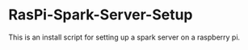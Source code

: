 # RasPi-Spark-Server-Setup
This is an install script for setting up a spark server on a raspberry pi.
